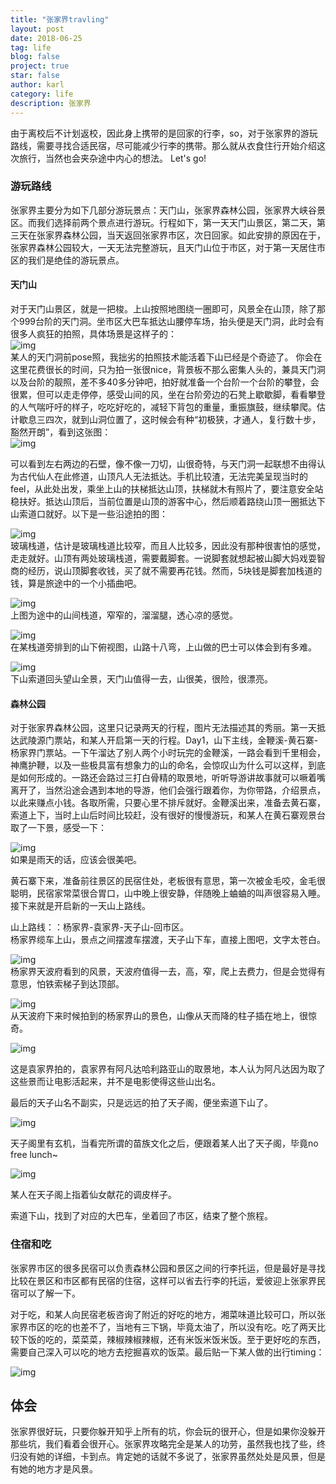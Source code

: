 ```yaml
---
title: "张家界travling"
layout: post
date: 2018-06-25
tag: life
blog: false
project: true
star: false
author: karl
category: life
description: 张家界
---  
```


由于离校后不计划返校，因此身上携带的是回家的行李，so，对于张家界的游玩路线，需要寻找合适民宿，尽可能减少行李的携带。那么就从衣食住行开始介绍这次旅行，当然也会夹杂途中内心的想法。 Let's go!  

### 游玩路线  

张家界主要分为如下几部分游玩景点：天门山，张家界森林公园，张家界大峡谷景区。而我们选择前两个景点进行游玩。行程如下，第一天天门山景区，第二天，第三天在张家界森林公园，当天返回张家界市区，次日回家。如此安排的原因在于，张家界森林公园较大，一天无法完整游玩，且天门山位于市区，对于第一天居住市区的我们是绝佳的游玩景点。  

#### 天门山  

对于天门山景区，就是一把梭。上山按照地图绕一圈即可，风景全在山顶，除了那个999台阶的天门洞。坐市区大巴车抵达山腰停车场，抬头便是天门洞，此时会有很多人疯狂的拍照，具体场景是这样子的：  
![img](../downloads/zzj/1.png)  
某人的天门洞前pose照，我拙劣的拍照技术能活着下山已经是个奇迹了。
你会在这里花费很长的时间，只为拍一张很nice，背景板不那么密集人头的，兼具天门洞以及台阶的靓照，差不多40多分钟吧，拍好就准备一个台阶一个台阶的攀登，会很累，但可以走走停停，感受山间的风，坐在台阶旁边的石凳上歇歇脚，看看攀登的人气喘吁吁的样子，吃吃好吃的，减轻下背包的重量，重振旗鼓，继续攀爬。估计歇息三四次，就到山洞位置了，这时候会有种“初极狭，才通人，复行数十步，豁然开朗”，看到这张图：  
![img](../downloads/zzj/2.png)   

可以看到左右两边的石壁，像不像一刀切，山很奇特，与天门洞一起联想不由得认为古代仙人在此修道，山顶凡人无法抵达。手机比较渣，无法完美呈现当时的feel，从此处出发，乘坐上山的扶梯抵达山顶，扶梯就木有照片了，要注意安全站稳扶好。抵达山顶后，当前位置是山顶的游客中心，然后顺着路绕山顶一圈抵达下山索道口就好。以下是一些沿途拍的图：  

![img](../downloads/zzj/3.png)  
玻璃栈道，估计是玻璃栈道比较窄，而且人比较多，因此没有那种很害怕的感觉，走走就好。山顶有两处玻璃栈道，需要戴脚套。一说脚套就想起被山脚大妈戏耍智商的经历，说山顶脚套收钱，买了就不需要再花钱。然而，5块钱是脚套加栈道的钱，算是旅途中的一个小插曲吧。  

![img](../downloads/zzj/4.png)  
上图为途中的山间栈道，窄窄的，溜溜腿，透心凉的感觉。  

![img](../downloads/zzj/5.png)  
在某栈道旁排到的山下俯视图，山路十八弯，上山做的巴士可以体会到有多难。  


![img](../downloads/zzj/6.png)  
下山索道回头望山全景，天门山值得一去，山很美，很险，很漂亮。  

#### 森林公园  

对于张家界森林公园，这里只记录两天的行程，图片无法描述其的秀丽。第一天抵达武陵源门票站，和某人开启第一天的行程。Day1，山下主线，金鞭溪-黄石寨-杨家界门票站。一下午溜达了别人两个小时玩完的金鞭溪，一路会看到千里相会，神鹰护鞭，以及一些极具富有想象力的山的命名，会惊叹山为什么可以这样，到底是如何形成的。一路还会路过三打白骨精的取景地，听听导游讲故事就可以噘着嘴离开了，当然沿途会遇到本地的导游，他们会强行跟着你，为你带路，介绍景点，以此来赚点小钱。各取所需，只要心里不排斥就好。金鞭溪出来，准备去黄石寨，索道上下，当时上山后时间比较赶，没有很好的慢慢游玩，和某人在黄石寨观景台取了一下景，感受一下：  

![img](../downloads/zzj/7.png)  
如果是雨天的话，应该会很美吧。  

黄石寨下来，准备前往景区的民宿住处，老板很有意思，第一次被金毛咬，金毛很聪明，民宿家常菜很合胃口，山中晚上很安静，伴随晚上蛐蛐的叫声很容易入睡。 接下来就是开启新的一天山上路线。  


山上路线：：杨家界-袁家界-天子山-回市区。  
杨家界缆车上山，景点之间摆渡车摆渡，天子山下车，直接上图吧，文字太苍白。  

![img](../downloads/zzj/8.png)  
杨家界天波府看到的风景，天波府值得一去，高，窄，爬上去费力，但是会觉得有意思，怕铁索梯子到达顶部。  

![img](../downloads/zzj/9.png)  
从天波府下来时候拍到的杨家界山的景色，山像从天而降的柱子插在地上，很惊奇。  

![img](../downloads/zzj/10.png)  

这是袁家界拍的，袁家界有阿凡达哈利路亚山的取景地，本人认为阿凡达因为取了这些景而让电影活起来，并不是电影使得这些山出名。  

最后的天子山名不副实，只是远远的拍了天子阁，便坐索道下山了。  

![img](../downloads/zzj/11.png)  

天子阁里有玄机，当看完所谓的苗族文化之后，便跟着某人出了天子阁，毕竟no free lunch~  

![img](../downloads/zzj/12.png)  

某人在天子阁上指着仙女献花的调皮样子。  

索道下山，找到了对应的大巴车，坐着回了市区，结束了整个旅程。  

### 住宿和吃 

张家界市区的很多民宿可以负责森林公园和景区之间的行李托运，但是最好是寻找比较在景区和市区都有民宿的住宿，这样可以省去行李的托运，爱彼迎上张家界民宿可以了解一下。  

对于吃，和某人向民宿老板咨询了附近的好吃的地方，湘菜味道比较可口，所以张家界市区的吃的也差不了，当地有三下锅，毕竟太油了，所以没有吃。吃了两天比较下饭的吃的，菜菜菜，辣椒辣椒辣椒，还有米饭米饭米饭。至于更好吃的东西，需要自己深入可以吃的地方去挖掘喜欢的饭菜。最后贴一下某人做的出行timing：  

![img](../downloads/zzj/3.jpg)  


## 体会  

张家界很好玩，只要你躲开知乎上所有的坑，你会玩的很开心，但是如果你没躲开那些坑，我们看着会很开心。张家界攻略完全是某人的功劳，虽然我也找了些，终归没有她的详细，卡到点。肯定她的话就不多说了，张家界虽然处处是风景，但是有她的地方才是风景。

